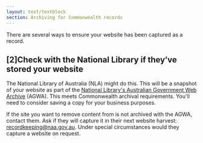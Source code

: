 ```yaml
---
layout: text/textblock
section: Archiving for Commonwealth records
---
```

There are several ways to ensure your website has been captured as a record.

## [2]Check with the National Library if they’ve stored your website

The National Library of Australia (NLA) might do this. This will be a snapshot of your website as part of the [National Library's Australian Government Web Archive](http://webarchive.nla.gov.au/gov/) (AGWA). This meets Commonwealth archival requirements. You'll need to consider saving a copy for your business purposes. 

If the site you want to remove content from is not archived with the AGWA, contact them. Ask if they will capture it in their next website harvest: recordkeeping@naa.gov.au. Under special circumstances would they capture a website on request.